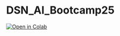 # DSN_AI_Bootcamp25
[![Open in Colab](https://colab.research.google.com/assets/colab-badge.svg)](
https://colab.research.google.com/github/lekanakin/DSN_AI_Bootcamp25/blob/main/notebooks/Predicting_Youth_Unemployment_in_Africa_DSNAI_Bootcamp.ipynb)

